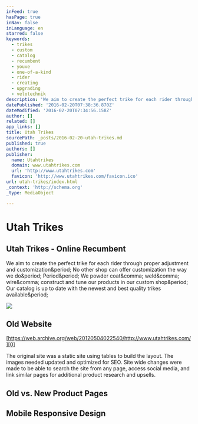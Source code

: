 ```yaml
---
inFeed: true
hasPage: true
inNav: false
inLanguage: en
starred: false
keywords:
  - trikes
  - custom
  - catalog
  - recumbent
  - youve
  - one-of-a-kind
  - rider
  - creating
  - upgrading
  - velotechnik
description: 'We aim to create the perfect trike for each rider through proper adjustment and customization. No other shop can offer customization the way we do. Period. We powder coat, weld, wire, construct and tune our products in our custom shop. Our catalog is up to date with the newest and best quality trikes available.'
datePublished: '2016-02-20T07:38:36.870Z'
dateModified: '2016-02-20T07:34:56.158Z'
author: []
related: []
app_links: []
title: Utah Trikes
sourcePath: _posts/2016-02-20-utah-trikes.md
published: true
authors: []
publisher:
  name: Utahtrikes
  domain: www.utahtrikes.com
  url: 'http://www.utahtrikes.com'
  favicon: 'http://www.utahtrikes.com/favicon.ico'
url: utah-trikes/index.html
_context: 'http://schema.org'
_type: MediaObject

---
```

# Utah Trikes

<article style=""><h1>Utah Trikes - Online Recumbent</h1><p>We aim to create the perfect trike for each rider through proper adjustment and customization&amp;period; No other shop can offer customization the way we do&amp;period; Period&amp;period; We powder coat&amp;comma; weld&amp;comma; wire&amp;comma; construct and tune our products in our custom shop&amp;period; Our catalog is up to date with the newest and best quality trikes available&amp;period;</p><img src="http://www.utahtrikes.com/uploads/utrecenttrikes/4723531_Catrike559FoldingRecumbentTrike/pic1/IMG_20160218_113826.jpg" /></article>

## Old Website

[https://web.archive.org/web/20120504022540/http://www.utahtrikes.com/][0]

The original site was a static site using tables to build the layout.  The images needed updated and optimized for SEO.  Site wide changes were made to be able to search the site from any page, access social media, and link similar pages for additional product research and upsells.

## Old vs. New Product Pages

## Mobile Responsive Design

[0]: https://web.archive.org/web/20120504022540/http://www.utahtrikes.com/